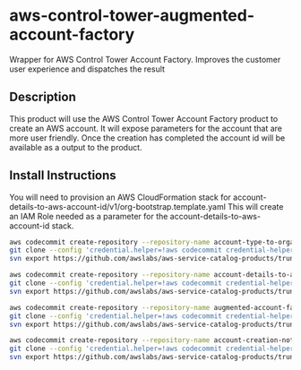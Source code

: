 # aws-control-tower-augmented-account-factory
Wrapper for AWS Control Tower Account Factory.  Improves the customer user experience and dispatches the result

## Description
This product will use the AWS Control Tower Account Factory product to create an AWS account.  It will expose parameters
for the account that are more user friendly.  Once the creation has completed the account id will be available as a 
output to the product.  

## Install Instructions
You will need to provision an AWS CloudFormation stack for account-details-to-aws-account-id/v1/org-bootstrap.template.yaml
This will create an IAM Role needed as a parameter for the account-details-to-aws-account-id stack.

```bash
aws codecommit create-repository --repository-name account-type-to-organizational-unit-chooser
git clone --config 'credential.helper=!aws codecommit credential-helper $@' --config 'credential.UseHttpPath=true' https://git-codecommit.eu-west-1.amazonaws.com/v2/repos/account-type-to-organizational-unit-chooser
svn export https://github.com/awslabs/aws-service-catalog-products/trunk/aws-control-tower-augmented-account-factory/account-type-to-organizational-unit-chooser/v2 account-type-to-organizational-unit-chooser --force

aws codecommit create-repository --repository-name account-details-to-aws-account-id
git clone --config 'credential.helper=!aws codecommit credential-helper $@' --config 'credential.UseHttpPath=true' https://git-codecommit.eu-west-1.amazonaws.com/v1/repos/account-details-to-aws-account-id
svn export https://github.com/awslabs/aws-service-catalog-products/trunk/aws-control-tower-augmented-account-factory/account-details-to-aws-account-id/v1 account-details-to-aws-account-id --force

aws codecommit create-repository --repository-name augmented-account-factory
git clone --config 'credential.helper=!aws codecommit credential-helper $@' --config 'credential.UseHttpPath=true' https://git-codecommit.eu-west-1.amazonaws.com/v2/repos/augmented-account-factory
svn export https://github.com/awslabs/aws-service-catalog-products/trunk/aws-control-tower-augmented-account-factory/augmented-account-factory/v2 augmented-account-factory --force

aws codecommit create-repository --repository-name account-creation-notifier
git clone --config 'credential.helper=!aws codecommit credential-helper $@' --config 'credential.UseHttpPath=true' https://git-codecommit.eu-west-1.amazonaws.com/v1/repos/account-creation-notifier
svn export https://github.com/awslabs/aws-service-catalog-products/trunk/aws-control-tower-account-creation-notifier/account-creation-notifier/v1 account-creation-notifier --force
```